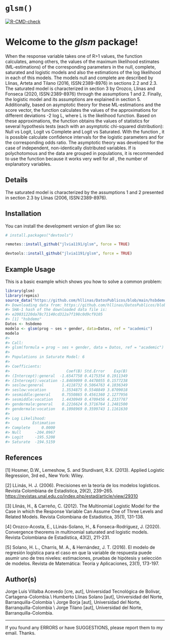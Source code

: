 
<!-- README.md is generated from README.Rmd. Please edit that file -->

# `glsm()`

<!-- badges: start -->

[![R-CMD-check](https://github.com/jlvia1191/glsm/actions/workflows/R-CMD-check.yaml/badge.svg)](https://github.com/jlvia1191/glsm/actions/workflows/R-CMD-check.yaml)
<!-- badges: end -->

# Welcome to the *glsm* package!

When the response variable takes one of R\>1 values, the function
calculates, among others, the values of the maximum likelihood estimates
(ML-estimations) of the corresponding parameters in the null, complete,
saturated and logistic models and also the estimations of the log
likelihood in each of this models. The models null and complete are
described by Llinas, Arteta and Tilano (2016, ISSN:2389-8976) in
sections 2.2 and 2.3. The saturated model is characterized in section 3
by Orozco, Llinas and Fonseca (2020, ISSN:2389-8976) through the
assumptions 1 and 2. Finally, the logistic model and its assumptions are
explained in section 5. Additionally, based on asymptotic theory for
these ML-estimations and the score vector, the function calculates the
values of the approximations for different deviations -2 log L, where L
is the likelihood function. Based on these approximations, the function
obtains the values of statistics for several hypothesis tests (each with
an asymptotic chi-squared distribution): Null vs Logit, Logit vs
Complete and Logit vs Saturated. With the function , it is possible
calculate confidence intervals for the logistic parameters and for the
corresponding odds ratio. The asymptotic theory was developed for the
case of independent, non-identically distributed variables. If is
polychotomous and the data are grouped in populations, it is recommended
to use the function because it works very well for all , the number of
explanatory variables.

## Details

The saturated model is characterized by the assumptions 1 and 2
presented in section 2.3 by Llinas (2006, ISSN:2389-8976).

## Installation

You can install the development version of glsm like so:

``` r
# install.packages("devtools")

remotes::install_github("jlvia1191/glsm", force = TRUE)

devtools::install_github("jlvia1191/glsm", force = TRUE)

```

## Example Usage

This is a basic example which shows you how to solve a common problem:

``` r
library(glsm)
library(repmis)
source_data("https://github.com/hllinas/DatosPublicos/blob/main/hsbdemo.Rdata?raw=false")
#> Downloading data from: https://github.com/hllinas/DatosPublicos/blob/main/hsbdemo.Rdata?raw=false
#> SHA-1 hash of the downloaded data file is:
#> e20031220da78c71140cd312a7f198c0d9cf9105
#> [1] "hsbdemo"
Datos <- hsbdemo
modelo <- glsm(prog ~ ses + gender, data=Datos, ref = "academic")
modelo
#> 
#> Call:
#> glsm(formula = prog ~ ses + gender, data = Datos, ref = "academic")
#> 
#> Populations in Saturate Model: 6
#> 
#> Coefficients: 
#>                         Coef(B) Std.Error    Exp(B)
#> (Intercept):general  -1.6547758 0.4175354 0.1911349
#> (Intercept):vocation -1.8469099 0.4478055 0.1577238
#> seslow:general        1.4118732 0.5064763 4.1036349
#> seslow:vocation       1.3534875 0.5548849 3.8709018
#> sesmiddle:general     0.7550865 0.4561360 2.1277956
#> sesmiddle:vocation    1.4430949 0.4709456 4.2337787
#> gendermale:general    0.2216624 0.3716764 1.2481500
#> gendermale:vocation   0.1098969 0.3599743 1.1161630
#> 
#> Log Likelihood: 
#>          Estimation
#> Complete     0.0000
#> Null      -204.0967
#> Logit     -195.5208
#> Saturate  -194.5159
```

## References

\[1\] Hosmer, D.W., Lemeshow, S. and Sturdivant, R.X. (2013). Applied
Logistic Regression, 3rd ed., New York: Wiley.

\[2\] LLinás, H. J. (2006). Precisiones en la teoría de los modelos
logísticos. Revista Colombiana de Estadística, 29(2), 239–265.
<https://revistas.unal.edu.co/index.php/estad/article/view/29310>

\[3\] Llinás, H., & Carreño, C. (2012). The Multinomial Logistic Model
for the Case in which the Response Variable Can Assume One of Three
Levels and Related Models. Revista Colombiana de Estadística, 35(1),
131-138.

\[4\] Orozco-Acosta, E., LLinás-Solano, H., & Fonseca-Rodríguez, J.
(2020). Convergence theorems in multinomial saturated and logistic
models. Revista Colombiana de Estadística, 43(2), 211-231.

\[5\] Solano, H. L., Charris, M. A., & Hernández, J. T. (2016). El
modelo de regresión logística para el caso en que la variable de
respuesta puede asumir uno de tres niveles: estimaciones, pruebas de
hipótesis y selección de modelos. Revista de Matemática: Teoría y
Aplicaciones, 23(1), 173-197.

## Author(s)

Jorge Luis Villalba Acevedo \[cre, aut\], Universidad Tecnológica de
Bolívar, Cartagena-Colombia.\\ Humberto Llinas Solano \[aut\],
Universidad del Norte, Barranquilla-Colombia \\ Jorge Borja \[aut\],
Universidad del Norte, Barranquilla-Colombia \\ Jorge Tilano \[aut\],
Universidad del Norte, Barranquilla-Colombia.

------------------------------------------------------------------------

If you found any ERRORS or have SUGGESTIONS, please report them to my
email. Thanks.
